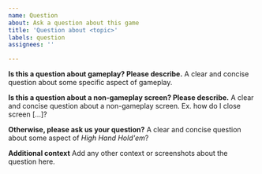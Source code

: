 ```yaml
---
name: Question
about: Ask a question about this game
title: 'Question about <topic>'
labels: question
assignees: ''

---
```


**Is this a question about gameplay? Please describe.**
A clear and concise question about some specific aspect of gameplay.

**Is this a question about a non-gameplay screen? Please describe.**
A clear and concise question about a non-gameplay screen. Ex. how do I close screen [...]?

**Otherwise, please ask us your question?**
A clear and concise question about some aspect of _High Hand Hold'em_?

**Additional context**
Add any other context or screenshots about the question here.
